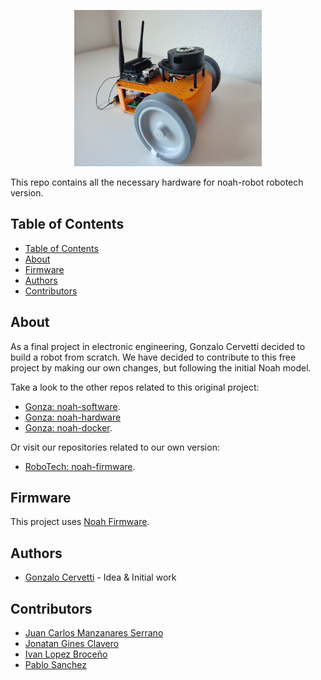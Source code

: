 <p align="center">
  <a href="" rel="noopener">
 <img width=300px height=250px src="./Doc/Images/noah.jpeg" alt="Project logo"></a>
</p>


This repo contains all the necessary hardware for noah-robot robotech version.

## Table of Contents

- [Table of Contents](#table-of-contents)
- [About](#about)
- [Firmware](#firmware)
- [Authors](#authors)
- [Contributors](#contributors)

## About

As a final project in electronic engineering, Gonzalo Cervetti decided to build a robot from scratch. We have decided to contribute to this free project by making our own changes, but following the initial Noah model.

Take a look to the other repos related to this original project:

- [Gonza: noah-software](https://github.com/GonzaCerv/noah-software).
- [Gonza: noah-hardware](https://github.com/GonzaCerv/noah-hardware)
- [Gonza: noah-docker](https://github.com/GonzaCerv/noah-docker).

Or visit our repositories related to our own version: 
- [RoboTech: noah-firmware](https://github.com/RoboTech-URJC/noah_firmware).

## Firmware

This project uses [Noah Firmware](https://github.com/RoboTech-URJC/noah_firmware).

## Authors

- [Gonzalo Cervetti](https://github.com/GonzaCerv) - Idea & Initial work

## Contributors
- [Juan Carlos Manzanares Serrano](https://github.com/Juancams)
- [Jonatan Gines Clavero](https://github.com/jginesclavero)
- [Ivan Lopez Broceño](https://github.com/ivrolan)
- [Pablo Sanchez](https://github.com/psanchezf2021)
